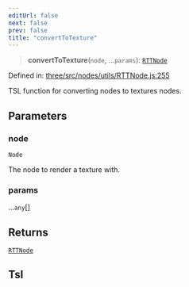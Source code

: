 ```yaml
---
editUrl: false
next: false
prev: false
title: "convertToTexture"
---
```


> **convertToTexture**(`node`, ...`params`): [`RTTNode`](/reference/threewebgpu/classes/rttnode/)

Defined in: [three/src/nodes/utils/RTTNode.js:255](https://github.com/DefinitelyMaybe/three-i18n/blob/fa57b79433d1c349ffb23a78727299c8d4190136/three/src/nodes/utils/RTTNode.js#L255)

TSL function for converting nodes to textures nodes.

## Parameters

### node

`Node`

The node to render a texture with.

### params

...`any`[]

## Returns

[`RTTNode`](/reference/threewebgpu/classes/rttnode/)

## Tsl
